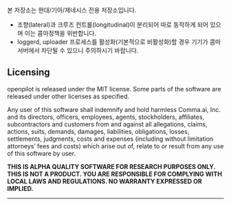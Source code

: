 본 저장소는 현대/기아/제네시스 전용 저장소입니다.

* 조향(lateral)과 크루즈 컨트롤(longitudinal)이 분리되어 따로 동작하게 되어 있으며 이는 콤마정책을 위반합니다.
* loggerd, uploader 프로세스를 활성화(기본적으로 비활성화)할 경우 기기가 콤마서버에서 차단될 수 있으니 주의하시기 바랍니다.



Licensing
------

openpilot is released under the MIT license. Some parts of the software are released under other licenses as specified.

Any user of this software shall indemnify and hold harmless Comma.ai, Inc. and its directors, officers, employees, agents, stockholders, affiliates, subcontractors and customers from and against all allegations, claims, actions, suits, demands, damages, liabilities, obligations, losses, settlements, judgments, costs and expenses (including without limitation attorneys’ fees and costs) which arise out of, relate to or result from any use of this software by user.

**THIS IS ALPHA QUALITY SOFTWARE FOR RESEARCH PURPOSES ONLY. THIS IS NOT A PRODUCT.
YOU ARE RESPONSIBLE FOR COMPLYING WITH LOCAL LAWS AND REGULATIONS.
NO WARRANTY EXPRESSED OR IMPLIED.**

---

